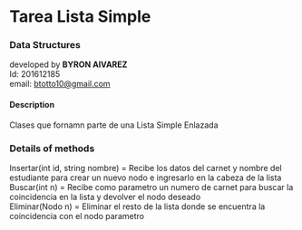 # Tarea Lista Simple
### Data Structures

developed by **BYRON AlVAREZ**<br>
Id: 201612185<br>
email: btotto10@gmail.com<br>
#### Description
Clases que fornamn parte de una Lista Simple Enlazada

### Details of methods
Insertar(int id, string nombre) = Recibe los datos del carnet y nombre del estudiante para crear un nuevo nodo e ingresarlo en la cabeza de la lista<br>
Buscar(int n) = Recibe como parametro un numero de carnet para buscar la coincidencia en la lista y devolver el nodo deseado<br>
Eliminar(Nodo n) = Eliminar el resto de la lista donde se encuentra la coincidencia con el nodo parametro<br>

